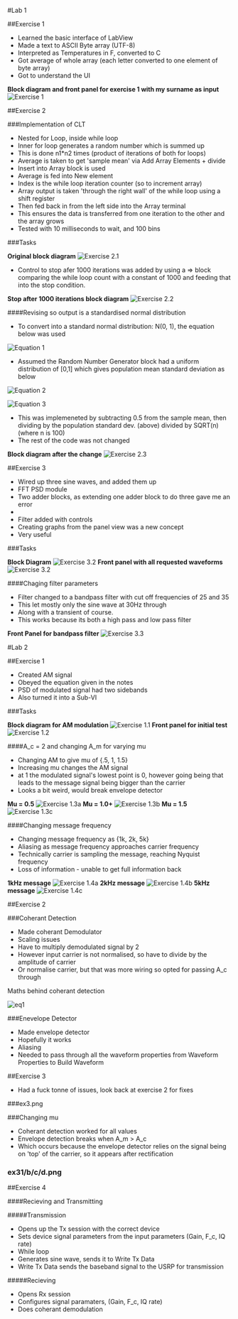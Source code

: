 #Lab 1

##Exercise 1

 * Learned the basic interface of LabView
 * Made a text to ASCII Byte array (UTF-8) 
 * Interpreted as Temperatures in F, converted to C
 * Got average of whole array (each letter converted to one element of byte array)  
 * Got to understand the UI

**Block diagram and front panel for exercise 1 with my surname as input**
![Exercise 1](https://github.com/JacobKay97/CommsLab/blob/master/Lab1/Ex1.png)

##Exercise 2

###Implementation of CLT

 * Nested for Loop, inside while loop
 * Inner for loop generates a random number which is summed up
 * This is done n1*n2 times (product of iterations of both for loops)
 * Average is taken to get 'sample mean' via Add Array Elements + divide 
 * Insert into Array block is used
  * Average is fed into New element
  * Index is the while loop iteration counter (so to increment array)
  * Array output is taken 'through the right wall' of the while loop using a shift register
  * Then fed back in from the left side into the Array terminal
  * This ensures the data is transferred from one iteration to the other and the array grows
 * Tested with 10 milliseconds to wait, and 100 bins


###Tasks


**Original block diagram**
![Exercise 2.1](https://github.com/JacobKay97/CommsLab/blob/master/Lab1/Ex2.1.png)



 * Control to stop afer 1000 iterations was added by using a => block comparing the while loop count with a constant of 1000 and feeding that into the stop condition.


**Stop after 1000 iterations block diagram**
![Exercise 2.2](https://github.com/JacobKay97/CommsLab/blob/master/Lab1/Ex2.2.png)

####Revising so output is a standardised normal distribution
 
 * To convert into a standard normal distribution: N(0, 1), the equation below was used

![Equation 1](https://github.com/JacobKay97/CommsLab/blob/master/Lab1/eq1.png)


 * Assumed the Random Number Generator block had a uniform distribution of [0,1] which gives population mean standard deviation as below
 

![Equation 2](https://github.com/JacobKay97/CommsLab/blob/master/Lab1/eq2.jpg)

![Equation 3](https://github.com/JacobKay97/CommsLab/blob/master/Lab1/eq3.jpg)

 * This was implemeneted by subtracting 0.5 from the sample mean, then dividing by the population standard dev. (above) divided by SQRT(n) (where n is 100)
 * The rest of the code was not changed
 
**Block diagram after the change**
![Exercise 2.3](https://github.com/JacobKay97/CommsLab/blob/master/Lab1/Ex2.3.png)



##Exercise 3


 * Wired up three sine waves, and added them up
  * FFT PSD module
  * Two adder blocks, as extending one adder block to do three gave me an error
   *  
  * Filter added with controls
 * Creating graphs from the panel view was a new concept
  * Very useful

###Tasks

**Block Diagram**
![Exercise 3.2](https://github.com/JacobKay97/CommsLab/blob/master/Lab1/Ex3.1.png)
**Front panel with all requested waveforms**
![Exercise 3.2](https://github.com/JacobKay97/CommsLab/blob/master/Lab1/Ex3.2.png)

####Chaging filter parameters 

 * Filter changed to a bandpass filter with cut off frequencies of 25 and 35
 * This let mostly only the sine wave at 30Hz through
 * Along with a transient of course.
 * This works because its both a high pass and low pass filter
 
**Front Panel for bandpass filter**
![Exercise 3.3](https://github.com/JacobKay97/CommsLab/blob/master/Lab1/Ex3.3.png)



#Lab 2

##Exercise 1

 * Created AM signal
 * Obeyed the equation given in the notes
 * PSD of modulated signal had two sidebands
 * Also turned it into a Sub-VI
 
###Tasks

**Block diagram for AM modulation**
![Exercise 1.1](https://github.com/JacobKay97/CommsLab/blob/master/Lab2/Ex1.1.png)
**Front panel for initial test**
![Exercise 1.2](https://github.com/JacobKay97/CommsLab/blob/master/Lab2/ex1.2.png)

####A_c = 2 and changing A_m for varying mu

 * Changing AM to give mu of {.5, 1, 1.5} 
 * Increasing mu changes the AM signal
  * at 1 the modulated signal's lowest point is 0, however going being that leads to the message signal being bigger than the carrier
  * Looks a bit weird, would break envelope detector
  
  
**Mu = 0.5**
![Exercise 1.3a](https://github.com/JacobKay97/CommsLab/blob/master/Lab2/Ex1.3a.png)
**Mu = 1.0+**
![Exercise 1.3b](https://github.com/JacobKay97/CommsLab/blob/master/Lab2/Ex1.3b.PNG)
**Mu = 1.5**
![Exercise 1.3c](https://github.com/JacobKay97/CommsLab/blob/master/Lab2/Ex1.3c.PNG)


####Changing message frequency
 
 * Changing message frequency as {1k, 2k, 5k}
 * Aliasing as message frequency approaches carrier frequency
  * Technically carrier is sampling the message, reaching Nyquist frequency
  * Loss of information - unable to get full information back

**1kHz message**
![Exercise 1.4a](https://github.com/JacobKay97/CommsLab/blob/master/Lab2/ex1.4a.PNG)
**2kHz message**
![Exercise 1.4b](https://github.com/JacobKay97/CommsLab/blob/master/Lab2/ex1.4b.PNG)
**5kHz message**
![Exercise 1.4c](https://github.com/JacobKay97/CommsLab/blob/master/Lab2/ex1.4c.PNG)


##Exercise 2

###Coherant Detection



 * Made coherant Demodulator
 * Scaling issues
 * Have to multiply demodulated signal by 2
  * However input carrier is not normalised, so have to divide by the amplitude of carrier
   * Or normalise carrier, but that was more wiring so opted for passing A_c through

Maths behind coherant detection

![eq1](https://github.com/JacobKay97/CommsLab/blob/master/Lab2/eq1.png)

###Enevelope Detector

 * Made envelope detector
 * Hopefully it works
  * Aliasing
 * Needed to pass through all the waveform properties from Waveform Properties to Build Waveform
 

##Exercise 3

 * Had a fuck tonne of issues, look back at exercise 2 for fixes
 
###ex3.png
 
###Changing mu

 * Coherant detection worked for all values 
 * Envelope detection breaks when A_m > A_c
 * Which occurs because the envelope detector relies on the signal being on 'top' of the carrier, so it appears after rectification


### ex31/b/c/d.png


##Exercise 4


####Recieving and Transmitting

#####Transmission

 * Opens up the Tx session with the correct device
 * Sets device signal parameters from the input parameters (Gain, F_c, IQ rate)
 * While loop
  * Generates sine wave, sends it to Write Tx Data
  * Write Tx Data sends the baseband signal to the USRP for transmission
  
#####Recieving

 * Opens Rx session
 * Configures signal paramaters, (Gain, F_c, IQ rate)
 * Does coherant demodulation
 
